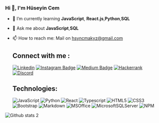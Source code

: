 ### Hi 👋, I'm Hüseyin Cem

<!--
**huseyincemakyuz/huseyincemakyuz** is a ✨ _special_ ✨ repository because its `README.md` (this file) appears on your GitHub profile.-->

- 🌱 I’m currently learning **JavaScript**, **React.js**,**Python**,**SQL**
- 💬 Ask me about **JavaScript**,**SQL** 
- 📫 How to reach me: Mail on hsyncmakyz@gmail.com

  ## Connect with me :
  [![Linkedin](https://i.stack.imgur.com/gVE0j.png)](https://www.linkedin.com/in/huseyin-cem-akyuz/)
  [![Instagram Badge](https://img.shields.io/badge/-Instagram-C13584?style=flat-quare&labelColor=C13584&logo=instagram&logoColor=white&link=link)](https://www.instagram.com/hsyncmakyz/) 
  [![Medium Badge](https://img.shields.io/badge/-Medium-757575?style=flat-quare&labelColor=757575&logo=Medium&logoColor=white&link=link)](https://medium.com/@hsyncmakyz)
  [![Hackerrank](https://img.shields.io/badge/-Hackerrank-2EC866?style=for-the-badge&logo=HackerRank&logoColor=white)](https://www.hackerrank.com/hsyncmakyz)
  [![Discord](https://img.shields.io/badge/Discord-5865F2?style=for-the-badge&logo=discord&logoColor=white)]()
 
 
  ## Technologies:
  
  ![JavaScript](https://img.shields.io/badge/JavaScript-323330?style=for-the-badge&logo=javascript&logoColor=F7DF1E)
  ![Python](https://img.shields.io/badge/Python-FFD43B?style=for-the-badge&logo=python&logoColor=blue)
  ![React](https://img.shields.io/badge/React-20232A?style=for-the-badge&logo=react&logoColor=61DAFB)
  ![Typescript](https://img.shields.io/badge/TypeScript-007ACC?style=for-the-badge&logo=typescript&logoColor=white)
  ![HTML5](https://img.shields.io/badge/HTML5-E34F26?style=for-the-badge&logo=html5&logoColor=white)
  ![CSS3](https://img.shields.io/badge/CSS3-1572B6?style=for-the-badge&logo=css3&logoColor=white)
  ![Bootstrap](https://img.shields.io/badge/Bootstrap-563D7C?style=for-the-badge&logo=bootstrap&logoColor=white)
  ![Markdown](https://img.shields.io/badge/Markdown-000000?style=for-the-badge&logo=markdown&logoColor=white)
  ![MSOffice](https://img.shields.io/badge/Microsoft_Office-D83B01?style=for-the-badge&logo=microsoft-office&logoColor=white)
  ![MicrosoftSQLServer](https://img.shields.io/badge/Microsoft%20SQL%20Sever-CC2927?style=for-the-badge&logo=microsoft%20sql%20server&logoColor=white)
  ![NPM](https://img.shields.io/badge/npm-CB3837?style=for-the-badge&logo=npm&logoColor=white)
 
 
 ![Github stats 2](https://github-readme-stats.vercel.app/api?username=kullanıcıadınız&show_icons=true&theme=radical)

  
